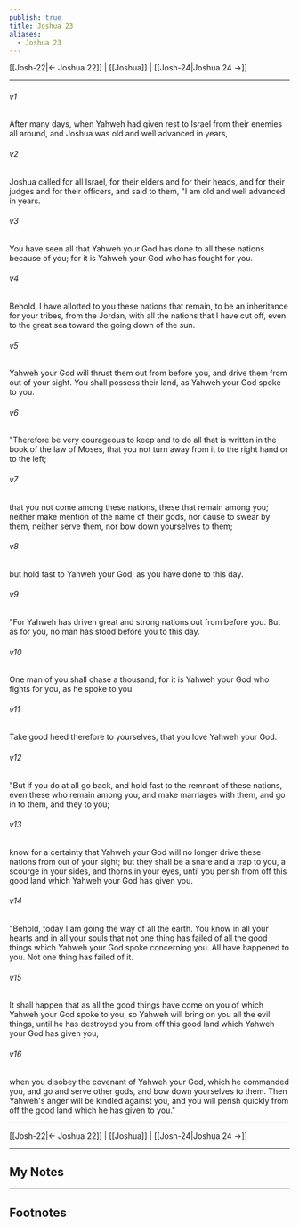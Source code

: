 ```yaml
---
publish: true
title: Joshua 23
aliases:
  - Joshua 23
---
```


[[Josh-22|← Joshua 22]] | [[Joshua]] | [[Josh-24|Joshua 24 →]]
***



###### v1 
After many days, when Yahweh had given rest to Israel from their enemies all around, and Joshua was old and well advanced in years, 

###### v2 
Joshua called for all Israel, for their elders and for their heads, and for their judges and for their officers, and said to them, "I am old and well advanced in years. 

###### v3 
You have seen all that Yahweh your God has done to all these nations because of you; for it is Yahweh your God who has fought for you. 

###### v4 
Behold, I have allotted to you these nations that remain, to be an inheritance for your tribes, from the Jordan, with all the nations that I have cut off, even to the great sea toward the going down of the sun. 

###### v5 
Yahweh your God will thrust them out from before you, and drive them from out of your sight. You shall possess their land, as Yahweh your God spoke to you. 

###### v6 
"Therefore be very courageous to keep and to do all that is written in the book of the law of Moses, that you not turn away from it to the right hand or to the left; 

###### v7 
that you not come among these nations, these that remain among you; neither make mention of the name of their gods, nor cause to swear by them, neither serve them, nor bow down yourselves to them; 

###### v8 
but hold fast to Yahweh your God, as you have done to this day. 

###### v9 
"For Yahweh has driven great and strong nations out from before you. But as for you, no man has stood before you to this day. 

###### v10 
One man of you shall chase a thousand; for it is Yahweh your God who fights for you, as he spoke to you. 

###### v11 
Take good heed therefore to yourselves, that you love Yahweh your God. 

###### v12 
"But if you do at all go back, and hold fast to the remnant of these nations, even these who remain among you, and make marriages with them, and go in to them, and they to you; 

###### v13 
know for a certainty that Yahweh your God will no longer drive these nations from out of your sight; but they shall be a snare and a trap to you, a scourge in your sides, and thorns in your eyes, until you perish from off this good land which Yahweh your God has given you. 

###### v14 
"Behold, today I am going the way of all the earth. You know in all your hearts and in all your souls that not one thing has failed of all the good things which Yahweh your God spoke concerning you. All have happened to you. Not one thing has failed of it. 

###### v15 
It shall happen that as all the good things have come on you of which Yahweh your God spoke to you, so Yahweh will bring on you all the evil things, until he has destroyed you from off this good land which Yahweh your God has given you, 

###### v16 
when you disobey the covenant of Yahweh your God, which he commanded you, and go and serve other gods, and bow down yourselves to them. Then Yahweh's anger will be kindled against you, and you will perish quickly from off the good land which he has given to you."

***
[[Josh-22|← Joshua 22]] | [[Joshua]] | [[Josh-24|Joshua 24 →]]

---
## My Notes

---
## Footnotes